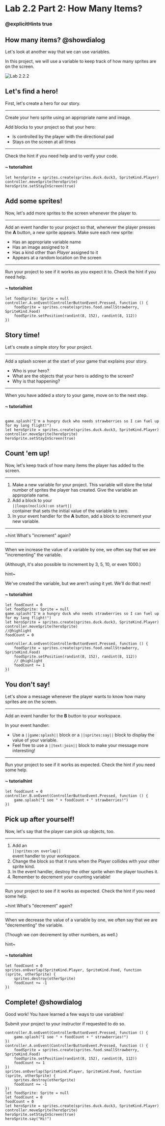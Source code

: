 # Lab 2.2 Part 2: How Many Items?
### @explicitHints true

## How many items? @showdialog

Let's look at another way that we can use variables.

In this project, we will use a variable to keep track of how many sprites
are on the screen.

![Lab 2.2.2](https://arcade.makecode.com/api/_LoRf3w2ruPUc/thumb)

## Let's find a hero!

First, let's create a hero for our story.

---

Create your hero sprite using an appropriate name and image. 

Add blocks to your project so that your hero:

-    Is controlled by the player with the directional pad
-    Stays on the screen at all times

---


Check the hint if you need help and to verify your code.

#### ~ tutorialhint

```blocks
let heroSprite = sprites.create(sprites.duck.duck3, SpriteKind.Player)
controller.moveSprite(heroSprite)
heroSprite.setStayInScreen(true)
```

## Add some sprites!

Now, let's add more sprites to the screen whenever the player to.


---

Add an event handler to your project so that, whenever the player
presses the **A** button, a new sprite appears. Make sure each new sprite:

-    Has an appropriate variable name
-    Has an image assigned to it
-    Has a kind other than _Player_ assigned to it
-    Appears at a random location on the screen

---


Run your project to see if it works as you expect it to.
Check the hint if you need help.

#### ~ tutorialhint

```blocks
let foodSprite: Sprite = null
controller.A.onEvent(ControllerButtonEvent.Pressed, function () {
    foodSprite = sprites.create(sprites.food.smallStrawberry, SpriteKind.Food)
    foodSprite.setPosition(randint(8, 152), randint(8, 112))
})
```

## Story time!

Let's create a simple story for your project.

---

Add a splash screen at the start of your game
that explains your story.

-    Who is your hero?
-    What are the objects that your hero is adding to the screen?
-    Why is that happening?

---


When you have added a story to your game, move on to the next step.

#### ~ tutorialhint

```blocks

game.splash("I'm a hungry duck who needs strawberries so I can fuel up for my long flight!")
let heroSprite = sprites.create(sprites.duck.duck3, SpriteKind.Player)
controller.moveSprite(heroSprite)
heroSprite.setStayInScreen(true)
```

## Count 'em up!

Now, let's keep track of how many items the player has added to the screen.

---


1.   Make a new variable for your project. This variable will store
the total number of sprites the player has created. Give the variable
an appropriate name.
1.   Add a block to your <br/>
``||loops(noclick):on start||`` <br/>
container that sets
the initial value of the variable to zero.
1.   In your event handler for the **A** button, add a block to increment your new variable.

---


~hint What's "increment" again?

---

When we increase the value of a variable by one, we often say that we are
"incrementing" the variable.

(Although, it's also possible to increment by 3, 5, 10, or even 1000.)

hint~

We've created the variable, but we aren't using it yet. We'll do that next!

#### ~ tutorialhint

```blocks
let foodCount = 0
let foodSprite: Sprite = null
game.splash("I'm a hungry duck who needs strawberries so I can fuel up for my long flight!")
let heroSprite = sprites.create(sprites.duck.duck3, SpriteKind.Player)
controller.moveSprite(heroSprite)
//@highlight
foodCount = 0

controller.A.onEvent(ControllerButtonEvent.Pressed, function () {
    foodSprite = sprites.create(sprites.food.smallStrawberry, SpriteKind.Food)
    foodSprite.setPosition(randint(8, 152), randint(8, 112))
    // @highlight
    foodCount += 1
})
```

## You don't say!

Let's show a message whenever the player wants to know how many sprites
are on the screen.

---

Add an event handler for the **B** button to your workspace.

In your event handler:

-    Use a
``||game:splash||``
block or a
``||sprites:say||``
block to display the value of your variable.
-    Feel free to use a
``||text:join||`` block to make your message more interesting!

---


Run your project to see if it works as expected.
Check the hint if you need some help.

#### ~ tutorialhint

```blocks
let foodCount = 0
controller.B.onEvent(ControllerButtonEvent.Pressed, function () {
    game.splash("I see " + foodCount + " strawberries!")
})
```

## Pick up after yourself!

Now, let's say that the player can pick up objects, too.

---


1.   Add an <br/>
``||sprites:on overlap||`` <br/>
event handler to your workspace.
1.   Change the block so that it runs when the Player collides with your other sprite kind.
1.   In the event handler, destroy the other sprite when the player touches it.
1.   Remember to decrement your counting variable!

---


Run your project to see if it works as expected.
Check the hint if you need some help.

~hint What's "decrement" again?

---

When we decrease the value of a variable by one, we often say that we are
"decrementing" the variable.

(Though we _can_ decrement by other numbers, as well.)

hint~

#### ~ tutorialhint

```blocks
let foodCount = 0
sprites.onOverlap(SpriteKind.Player, SpriteKind.Food, function (sprite, otherSprite) {
    sprites.destroy(otherSprite)
    foodCount += -1
})
```

## Complete! @showdialog

Good work! You have learned a few ways to use variables!

Submit your project to your instructor if requested to do so.



```ghost
controller.B.onEvent(ControllerButtonEvent.Pressed, function () {
    game.splash("I see " + foodCount + " strawberries!")
})
controller.A.onEvent(ControllerButtonEvent.Pressed, function () {
    foodSprite = sprites.create(sprites.food.smallStrawberry, SpriteKind.Food)
    foodSprite.setPosition(randint(8, 152), randint(8, 112))
    foodCount += 1
})
sprites.onOverlap(SpriteKind.Player, SpriteKind.Food, function (sprite, otherSprite) {
    sprites.destroy(otherSprite)
    foodCount += -1
})
let foodSprite: Sprite = null
let foodCount = 0
foodCount = 0
let heroSprite = sprites.create(sprites.duck.duck3, SpriteKind.Player)
controller.moveSprite(heroSprite)
heroSprite.setStayInScreen(true)
heroSprite.say("Hi!")
```